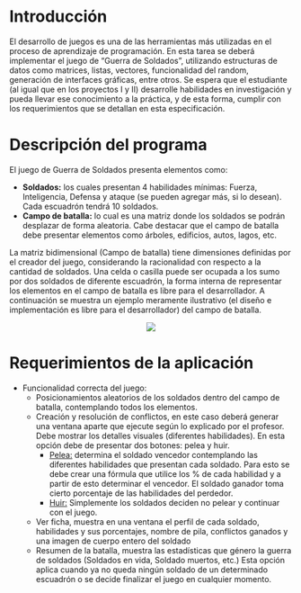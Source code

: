 # Introducción
El desarrollo de juegos es una de las herramientas más utilizadas en el proceso de aprendizaje de programación. En esta tarea se deberá implementar el juego de “Guerra de Soldados”, utilizando estructuras de datos como matrices, listas, vectores, funcionalidad del random, generación de interfaces gráficas, entre otros. Se espera que el estudiante (al igual que en los proyectos I y II) desarrolle habilidades en investigación y pueda llevar ese conocimiento a la práctica, y de esta forma, cumplir con los requerimientos que se detallan en esta especificación.

# Descripción del programa
El juego de Guerra de Soldados presenta elementos como:
- **Soldados:** los cuales presentan 4 habilidades mínimas: Fuerza, Inteligencia, Defensa y ataque (se pueden agregar más, si lo desean). Cada escuadrón tendrá 10 soldados.
- **Campo de batalla:** lo cual es una matriz donde los soldados se podrán desplazar de forma aleatoria. Cabe destacar que el campo de batalla debe presentar elementos como árboles, edificios, autos, lagos, etc.

La matriz bidimensional (Campo de batalla) tiene dimensiones definidas por el creador del juego, considerando la racionalidad con respecto a la cantidad de soldados. Una celda o casilla puede ser ocupada a los sumo por dos soldados de diferente escuadrón, la forma interna de representar los elementos en el campo de batalla es libre para el desarrollador.
A continuación se muestra un ejemplo meramente ilustrativo (el diseño e implementación es libre para el desarrollador) del campo de batalla.

<p align = "center">
    <img src = "https://user-images.githubusercontent.com/34630050/194616628-78235c85-5f49-42bb-b089-221c4c2eaf1d.png">
</p>

# Requerimientos de la aplicación
- Funcionalidad correcta del juego:
  -   Posicionamientos aleatorios de los soldados dentro del campo de batalla, contemplando todos los elementos.
  -   Creación y resolución de conflictos, en este caso deberá generar una ventana aparte que ejecute según lo explicado por el profesor. Debe mostrar los detalles visuales (diferentes habilidades). En esta opción debe de presentar dos botones: pelea y huir.
      -  <ins>Pelea:</ins>  determina el soldado vencedor contemplando las diferentes habilidades que presentan cada soldado. Para esto se debe crear una fórmula que utilice los % de cada habilidad y a partir de esto determinar el vencedor. El soldado ganador toma cierto porcentaje de las habilidades del perdedor.
       -  <ins>Huir:</ins>   Simplemente los soldados deciden no pelear y continuar con el juego.
  -  Ver ficha, muestra en una ventana el perfil de cada soldado, habilidades y sus porcentajes, nombre de pila, conflictos ganados y una imagen de cuerpo entero del soldado
  -  Resumen de la batalla, muestra las estadísticas que género la guerra de soldados (Soldados en vida, Soldado muertos, etc.) Esta opción aplica cuando ya no queda ningún soldado de un determinado escuadrón o se decide finalizar el juego en cualquier momento.
